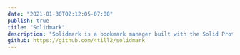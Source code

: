 ```yaml
---
date: "2021-01-30T02:12:05-07:00"
publish: true
title: "Solidmark"
description: "Solidmark is a bookmark manager built with the Solid Protocol in place of a traditional database. The primary objective of this project is to show how one might implement Solid into an existing codebase to increase data ownership."
github: https://github.com/4till2/solidmark
---
```

